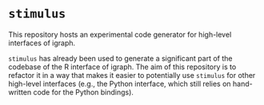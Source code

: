 # `stimulus`

This repository hosts an experimental code generator for high-level interfaces
of igraph.

`stimulus` has already been used to generate a significant part of the codebase
of the R interface of igraph. The aim of this repository is to refactor it in a
way that makes it easier to potentially use `stimulus` for other high-level
interfaces (e.g., the Python interface, which still relies on hand-written code
for the Python bindings).

